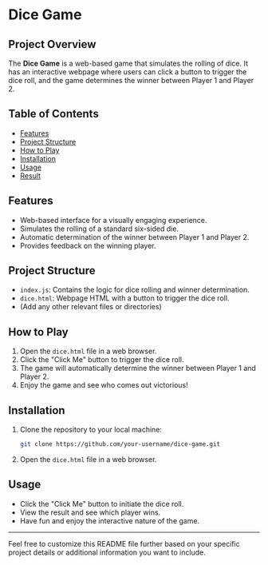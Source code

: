 # Dice Game

## Project Overview

The **Dice Game** is a web-based game that simulates the rolling of dice. It has an interactive webpage where users can click a button to trigger the dice roll, and the game determines the winner between Player 1 and Player 2.

## Table of Contents

- [Features](#features)
- [Project Structure](#project-structure)
- [How to Play](#how-to-play)
- [Installation](#installation)
- [Usage](#usage)
- [Result](#result)

## Features

- Web-based interface for a visually engaging experience.
- Simulates the rolling of a standard six-sided die.
- Automatic determination of the winner between Player 1 and Player 2.
- Provides feedback on the winning player.

## Project Structure

- `index.js`: Contains the logic for dice rolling and winner determination.
- `dice.html`: Webpage HTML with a button to trigger the dice roll.
- (Add any other relevant files or directories)

## How to Play

1. Open the `dice.html` file in a web browser.
2. Click the "Click Me" button to trigger the dice roll.
3. The game will automatically determine the winner between Player 1 and Player 2.
4. Enjoy the game and see who comes out victorious!

## Installation

1. Clone the repository to your local machine:

    ```bash
    git clone https://github.com/your-username/dice-game.git
    ```

2. Open the `dice.html` file in a web browser.

## Usage

- Click the "Click Me" button to initiate the dice roll.
- View the result and see which player wins.
- Have fun and enjoy the interactive nature of the game.

---

Feel free to customize this README file further based on your specific project details or additional information you want to include.
